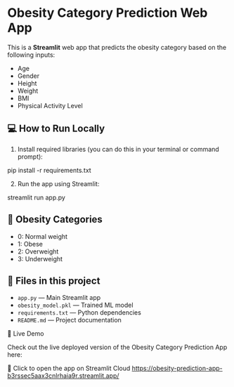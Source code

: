 # Obesity Category Prediction Web App

This is a **Streamlit** web app that predicts the obesity category based on the following inputs:
- Age
- Gender
- Height
- Weight
- BMI
- Physical Activity Level

## 💻 How to Run Locally

1. Install required libraries (you can do this in your terminal or command prompt):

pip install -r requirements.txt

2. Run the app using Streamlit:

streamlit run app.py


## 🧠 Obesity Categories
- 0: Normal weight
- 1: Obese
- 2: Overweight
- 3: Underweight

## 📁 Files in this project
- `app.py` — Main Streamlit app
- `obesity_model.pkl` — Trained ML model
- `requirements.txt` — Python dependencies
- `README.md` — Project documentation

🚀 Live Demo

Check out the live deployed version of the Obesity Category Prediction App here:

🔗 Click to open the app on Streamlit Cloud
https://obesity-prediction-app-b3rssec5aax3cnlrhaia9r.streamlit.app/
